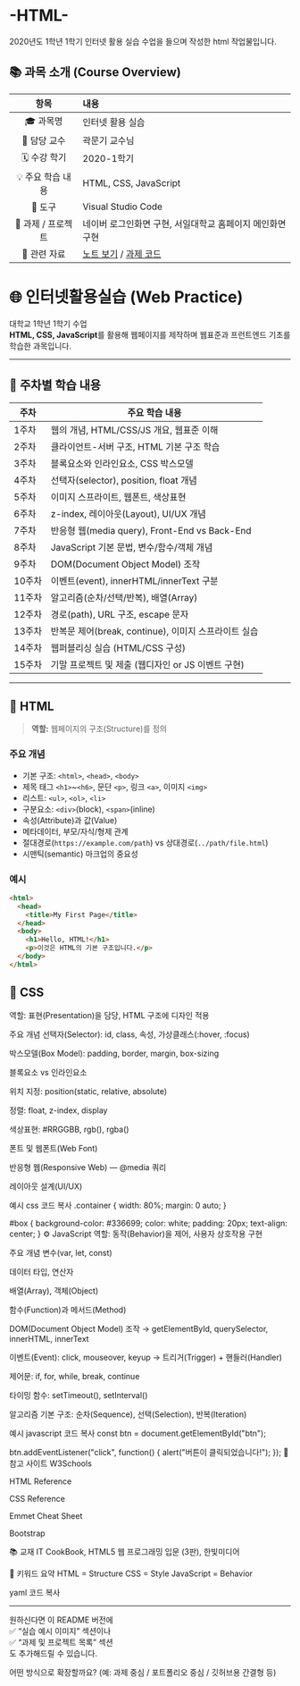 # -HTML-

2020년도 1학년 1학기 인터넷 활용 실습 수업을 들으며 작성한 html 작업물입니다.

## 📚 과목 소개 (Course Overview)

| 항목 | 내용 |
|:----:|:-----|
| 🎓 과목명 | 인터넷 활용 실습 |
| 🏫 담당 교수 | 곽문기 교수님 |
| 🗓️ 수강 학기 | 2020-1학기 |
| 💡 주요 학습 내용 | HTML, CSS, JavaScript |
| 🧰 도구 | Visual Studio Code |
| 🧩 과제 / 프로젝트 | 네이버 로그인화면 구현, 서일대학교 홈페이지 메인화면 구현 |
| 🔗 관련 자료 | [노트 보기](./notes/README.md) / [과제 코드](./assignments/) |

# 🌐 인터넷활용실습 (Web Practice)

대학교 1학년 1학기 수업  
**HTML, CSS, JavaScript**를 활용해 웹페이지를 제작하며 웹표준과 프런트엔드 기초를 학습한 과목입니다.

---

## 📅 주차별 학습 내용

| 주차 | 주요 학습 내용 |
|------|----------------|
| 1주차 | 웹의 개념, HTML/CSS/JS 개요, 웹표준 이해 |
| 2주차 | 클라이언트-서버 구조, HTML 기본 구조 학습 |
| 3주차 | 블록요소와 인라인요소, CSS 박스모델 |
| 4주차 | 선택자(selector), position, float 개념 |
| 5주차 | 이미지 스프라이트, 웹폰트, 색상표현 |
| 6주차 | z-index, 레이아웃(Layout), UI/UX 개념 |
| 7주차 | 반응형 웹(media query), Front-End vs Back-End |
| 8주차 | JavaScript 기본 문법, 변수/함수/객체 개념 |
| 9주차 | DOM(Document Object Model) 조작 |
| 10주차 | 이벤트(event), innerHTML/innerText 구분 |
| 11주차 | 알고리즘(순차/선택/반복), 배열(Array) |
| 12주차 | 경로(path), URL 구조, escape 문자 |
| 13주차 | 반복문 제어(break, continue), 이미지 스프라이트 실습 |
| 14주차 | 웹퍼블리싱 실습 (HTML/CSS 구성) |
| 15주차 | 기말 프로젝트 및 제출 (웹디자인 or JS 이벤트 구현) |

---

## 🧱 HTML

> **역할:** 웹페이지의 구조(Structure)를 정의

### 주요 개념
- 기본 구조: `<html>`, `<head>`, `<body>`
- 제목 태그 `<h1>`~`<h6>`, 문단 `<p>`, 링크 `<a>`, 이미지 `<img>`
- 리스트: `<ul>`, `<ol>`, `<li>`
- 구분요소: `<div>`(block), `<span>`(inline)
- 속성(Attribute)과 값(Value)
- 메타데이터, 부모/자식/형제 관계
- 절대경로(`https://example.com/path`) vs 상대경로(`../path/file.html`)
- 시맨틱(semantic) 마크업의 중요성

### 예시
```html
<html>
  <head>
    <title>My First Page</title>
  </head>
  <body>
    <h1>Hello, HTML!</h1>
    <p>이것은 HTML의 기본 구조입니다.</p>
  </body>
</html>
```


## 🎨 CSS
역할: 표현(Presentation)을 담당, HTML 구조에 디자인 적용

주요 개념
선택자(Selector): id, class, 속성, 가상클래스(:hover, :focus)

박스모델(Box Model): padding, border, margin, box-sizing

블록요소 vs 인라인요소

위치 지정: position(static, relative, absolute)

정렬: float, z-index, display

색상표현: #RRGGBB, rgb(), rgba()

폰트 및 웹폰트(Web Font)

반응형 웹(Responsive Web) — @media 쿼리

레이아웃 설계(UI/UX)

예시
css
코드 복사
.container {
  width: 80%;
  margin: 0 auto;
}

#box {
  background-color: #336699;
  color: white;
  padding: 20px;
  text-align: center;
}
⚙️ JavaScript
역할: 동작(Behavior)을 제어, 사용자 상호작용 구현

주요 개념
변수(var, let, const)

데이터 타입, 연산자

배열(Array), 객체(Object)

함수(Function)과 메서드(Method)

DOM(Document Object Model) 조작
→ getElementById, querySelector, innerHTML, innerText

이벤트(Event): click, mouseover, keyup
→ 트리거(Trigger) + 핸들러(Handler)

제어문: if, for, while, break, continue

타이밍 함수: setTimeout(), setInterval()

알고리즘 기본 구조: 순차(Sequence), 선택(Selection), 반복(Iteration)

예시
javascript
코드 복사
const btn = document.getElementById("btn");

btn.addEventListener("click", function() {
  alert("버튼이 클릭되었습니다!");
});
🧾 참고 사이트
W3Schools

HTML Reference

CSS Reference

Emmet Cheat Sheet

Bootstrap

📚 교재
IT CookBook, HTML5 웹 프로그래밍 입문 (3판), 한빛미디어

🧠 키워드 요약
HTML = Structure
CSS = Style
JavaScript = Behavior

yaml
코드 복사

---

원하신다면 이 README 버전에  
✅ “실습 예시 이미지” 섹션이나  
✅ “과제 및 프로젝트 목록” 섹션  
도 추가해드릴 수 있습니다.  

어떤 방식으로 확장할까요? (예: 과제 중심 / 포트폴리오 중심 / 깃허브용 간결형 등)
